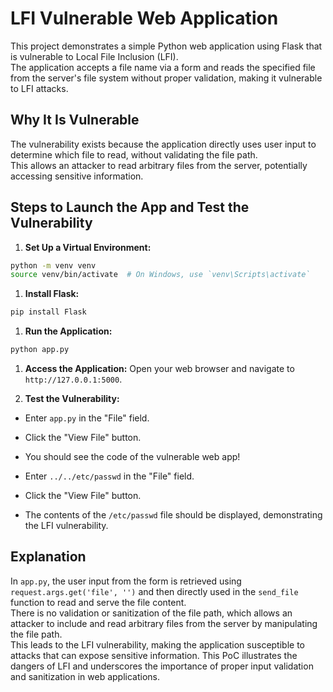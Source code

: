 # LFI Vulnerable Web Application

This project demonstrates a simple Python web application using Flask that is vulnerable to Local File Inclusion (LFI).  
The application accepts a file name via a form and reads the specified file from the server's file system without proper validation, making it vulnerable to LFI attacks.

## Why It Is Vulnerable

The vulnerability exists because the application directly uses user input to determine which file to read, without validating the file path.  
This allows an attacker to read arbitrary files from the server, potentially accessing sensitive information.

## Steps to Launch the App and Test the Vulnerability

1. **Set Up a Virtual Environment:**

```sh
python -m venv venv
source venv/bin/activate  # On Windows, use `venv\Scripts\activate`
```
 
1. **Install Flask:**


```sh
pip install Flask
```
 
1. **Run the Application:**


```sh
python app.py
```
 
1. **Access the Application:** 
Open your web browser and navigate to `http://127.0.0.1:5000`.
 
2. **Test the Vulnerability:**
 
- Enter `app.py` in the "File" field. 
- Click the "View File" button.
- You should see the code of the vulnerable web app!  
- Enter `../../etc/passwd` in the "File" field.
 
- Click the "View File" button.
 
- The contents of the `/etc/passwd` file should be displayed, demonstrating the LFI vulnerability.  



## Explanation 
In `app.py`, the user input from the form is retrieved using `request.args.get('file', '')` and then directly used in the `send_file` function to read and serve the file content.  
There is no validation or sanitization of the file path, which allows an attacker to include and read arbitrary files from the server by manipulating the file path.  
This leads to the LFI vulnerability, making the application susceptible to attacks that can expose sensitive information.
This PoC illustrates the dangers of LFI and underscores the importance of proper input validation and sanitization in web applications.  

